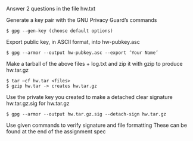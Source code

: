 Answer 2 questions in the file hw.txt

Generate a key pair with the GNU Privacy Guard’s commands
```
$ gpg --gen-key (choose default options)
```

Export public key, in ASCII format, into hw-pubkey.asc 
```
$ gpg --armor --output hw-pubkey.asc --export ‘Your Name’
```

Make a tarball of the above files + log.txt and zip it with gzip to produce hw.tar.gz
```
$ tar –cf hw.tar <files>
$ gzip hw.tar -> creates hw.tar.gz
```

Use the private key you created to make a detached clear signature hw.tar.gz.sig for hw.tar.gz
```
$ gpg --armor --output hw.tar.gz.sig --detach-sign hw.tar.gz 
```

Use given commands to verify signature and file formatting
These can be found at the end of the assignment spec  
